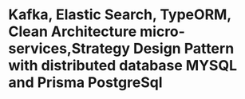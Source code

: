 # Kafka, Elastic Search, TypeORM, Clean Architecture micro-services,Strategy Design Pattern with distributed database MYSQL and Prisma PostgreSql